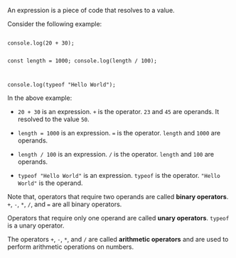 An expression is a piece of code that resolves to a value.

Consider the following example:

<codeblock language="javascript" type="lesson">
<code>
console.log(20 + 30);

const length = 1000;
console.log(length / 100);

console.log(typeof "Hello World");
</code>
</codeblock>

In the above example:

- `20 + 30` is an expression.
  `+` is the operator.
  `23` and `45` are operands. It resolved to the value `50`.

- `length = 1000` is an expression.
  `=` is the operator.
  `length` and `1000` are operands.

- `length / 100` is an expression.
  `/` is the operator.
  `length` and `100` are operands.

- `typeof "Hello World"` is an expression.
  `typeof` is the operator.
  `"Hello World"` is the operand.

  

Note that, operators that require two operands are called **binary operators**.
`+`, `-`, `*`, `/`, and `=` are all binary operators.

Operators that require only one operand are called **unary operators**.
`typeof` is a unary operator.

The operators `+`, `-`, `*`, and `/` are called **arithmetic operators** and are used to perform arithmetic operations on numbers.
